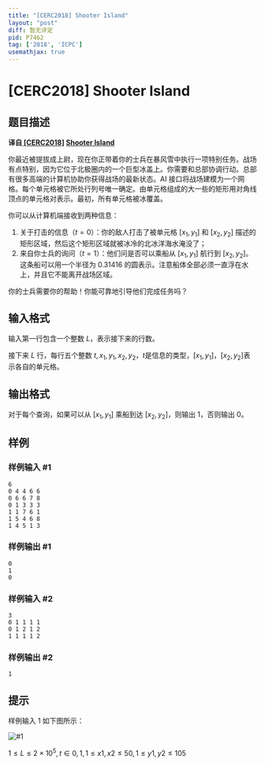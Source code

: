 ```yaml
---
title: "[CERC2018] Shooter Island"
layout: "post"
diff: 暂无评定
pid: P7462
tag: ['2018', 'ICPC']
usemathjax: true
---
```


# [CERC2018] Shooter Island
## 题目描述

**译自[ [CERC2018]](https://contest.felk.cvut.cz/18cerc/) [Shooter Island](https://contest.felk.cvut.cz/18cerc/solved/island.pdf)**

你最近被提拔成上尉，现在你正带着你的士兵在暴风雪中执行一项特别任务。战场有点特别，因为它位于北极圈内的一个巨型冰盖上。你需要和总部协调行动。总部有很多高端的计算机协助你获得战场的最新状态。AI 接口将战场建模为一个网格。每个单元格被它所处行列号唯一确定。由单元格组成的大一些的矩形用对角线顶点的单元格对表示。最初，所有单元格被冰覆盖。

你可以从计算机端接收到两种信息：

1. 关于打击的信息（$t=0$）：你的敌人打击了被单元格 $[x_1,y_1]$ 和 $[x_2,y_2]$ 描述的矩形区域，然后这个矩形区域就被冰冷的北冰洋海水淹没了；
1. 来自你士兵的询问（$t=1$）：他们问是否可以乘船从 $[x_1,y_1]$ 航行到 $[x_2,y_2]$。这条船可以用一个半径为 $0.31416$ 的圆表示。注意船体全部必须一直浮在水上，并且它不能离开战场区域。

你的士兵需要你的帮助！你能可靠地引导他们完成任务吗？
## 输入格式

输入第一行包含一个整数 $L$，表示接下来的行数。

接下来 $L$ 行，每行五个整数 $t,x_1,y_1,x_2,y_2$，$t$是信息的类型，$[x_1,y_1]，[x_2,y_2]$表示各自的单元格。
## 输出格式

对于每个查询，如果可以从 $[x_1,y_1]$ 乘船到达 $[x_2,y_2]$，则输出 $1$，否则输出 $0$。
## 样例

### 样例输入 #1
```
6
0 4 4 6 6
0 6 6 7 8
0 1 3 3 3
1 1 7 6 1
1 5 4 6 8
1 4 5 1 3
```
### 样例输出 #1
```
0
1
0
```
### 样例输入 #2
```
3
0 1 1 1 1
0 1 2 1 2
1 1 1 1 2
```
### 样例输出 #2
```
1
```
## 提示

样例输入 1 如下图所示：

![#1](https://cdn.luogu.com.cn/upload/image_hosting/bdhw5j2p.png)

$1≤L≤2×10^5,t ∈ {0, 1}, 1 ≤ x1, x2 ≤ 50,
1 ≤ y1, y2 ≤ 105$
